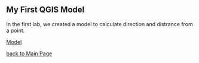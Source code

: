 ## My First QGIS Model
In the first lab, we created a model to calculate direction and distrance from a point.

[Model](distance_from_point.model3)

[back to Main Page](index.md)
